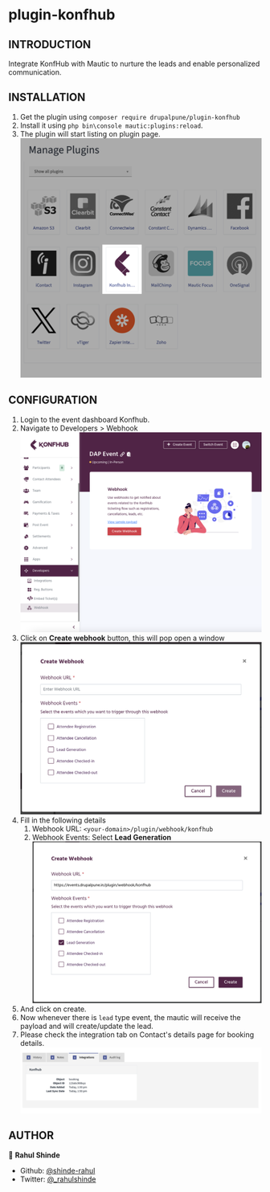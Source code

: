 # plugin-konfhub

INTRODUCTION
------------

Integrate KonfHub with Mautic to nurture the leads and enable personalized communication.


INSTALLATION
------------

1. Get the plugin using `composer require drupalpune/plugin-konfhub`
2. Install it using `php bin\console mautic:plugins:reload`.
3. The plugin will start listing on plugin page. ![Plugins Page](Docs/imgs/01-PluginsPage.png)


CONFIGURATION
-------------

1. Login to the event dashboard Konfhub.
2. Navigate to Developers > Webhook ![Konfhub Webhook](Docs/imgs/02-ConfigWebhook-KH.png)
3. Click on **Create webhook** button, this will pop open a window ![Webhook setting popup](Docs/imgs/03-WebhookModel.png)
4. Fill in the following details
   1. Webhook URL: `<your-domain>/plugin/webhook/konfhub` 
   2. Webhook Events: Select **Lead Generation**
      ![WebhookDetails](Docs/imgs/04-WebhookDetails.png) 
5. And click on create.
6. Now whenever there is `lead` type event, the mautic will receive the payload and will create/update the lead.
7. Please check the integration tab on Contact's details page for booking details. ![Contacts Details](Docs/imgs/05-ContactDetails.png)

AUTHOR
------

👤 **Rahul Shinde**

- Github: [@shinde-rahul](https://github.com/shinde-rahul)
- Twitter: [@_rahulshinde](https://twitter.com/_rahulshinde)
